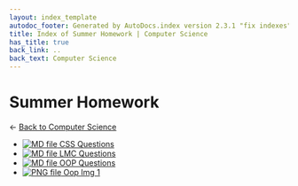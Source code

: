 ```yaml
---
layout: index_template
autodoc_footer: Generated by AutoDocs.index version 2.3.1 "fix indexes" ⓒ Starwort, 2020
title: Index of Summer Homework | Computer Science
has_title: true
back_link: ..
back_text: Computer Science
---
```


# **Summer Homework**

← [Back to Computer Science](..)

- [![MD file](https://img.icons8.com/windows/512/03dac6/regular-document.png) CSS Questions](./CSS_Questions.html)
- [![MD file](https://img.icons8.com/windows/512/03dac6/regular-document.png) LMC Questions](./LMC_Questions.html)
- [![MD file](https://img.icons8.com/windows/512/03dac6/regular-document.png) OOP Questions](./OOP_Questions.html)
- [![PNG file](https://img.icons8.com/windows/512/03dac6/image-document.png) Oop Img 1](./oop_img_1.png)
